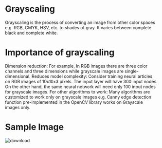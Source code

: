 # Grayscaling

Grayscaling is the process of converting an image from other color spaces e.g. RGB, CMYK, HSV, etc. to shades of gray. It varies between complete black and complete white.

# Importance of grayscaling 

Dimension reduction: For example, In RGB images there are three color channels and three dimensions while grayscale images are single-dimensional.
Reduces model complexity: Consider training neural articles on RGB images of 10x10x3 pixels. The input layer will have 300 input nodes. On the other hand, the same neural network will need only 100 input nodes for grayscale images.
For other algorithms to work: Many algorithms are customized to work only on grayscale images e.g. Canny edge detection function pre-implemented in the OpenCV library works on Grayscale images only.

# Sample Image

![download](https://github.com/RidhiSood22/Image-processing---GrayScale-/assets/142926361/c258d946-5abf-4122-b441-e29f2497f5f7)
